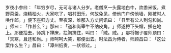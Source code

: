 岁夜小参曰：​「年穷岁尽，无可与诸人分岁。老僧烹一头露地白牛，炊黍米饭，煮野菜羹，烧精柚火，大家吃了，唱村田乐，何故免见，倚他门户傍他墙，刚被时人唤作郎。​」便下座归方丈。至夜深，维那入方丈问讯曰：​「县里有公人到勾和尚。​」师曰：​「作甚么？​」那曰：​「道和尚宰牛不纳皮角。​」师遂捋下头帽，掷在地上。那便拾去，师跳下禅床，拦胸擒住，叫曰：​「贼。贼。​」那将帽子覆师顶曰：​「天寒，且还和尚。​」师呵呵大笑，那便出去。时法昌为侍者，师顾昌曰：​「这公案作么生？​」昌曰：​「潭州纸贵，一状领过。​」